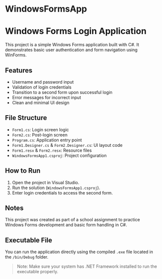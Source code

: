 # WindowsFormsApp
# Windows Forms Login Application

This project is a simple Windows Forms application built with C#. It demonstrates basic user authentication and form navigation using WinForms.

## Features
- Username and password input
- Validation of login credentials
- Transition to a second form upon successful login
- Error messages for incorrect input
- Clean and minimal UI design

## File Structure
- `Form1.cs`: Login screen logic
- `Form2.cs`: Post-login screen
- `Program.cs`: Application entry point
- `Form1.Designer.cs` & `Form2.Designer.cs`: UI layout code
- `Form1.resx` & `Form2.resx`: Resource files
- `WindowsFormsApp1.csproj`: Project configuration

## How to Run
1. Open the project in Visual Studio.
2. Run the solution (`WindowsFormsApp1.csproj`).
3. Enter login credentials to access the second form.

## Notes
This project was created as part of a school assignment to practice Windows Forms development and basic form handling in C#.

## Executable File

You can run the application directly using the compiled `.exe` file located in the `/bin/Debug` folder.

> Note: Make sure your system has .NET Framework installed to run the executable properly.

